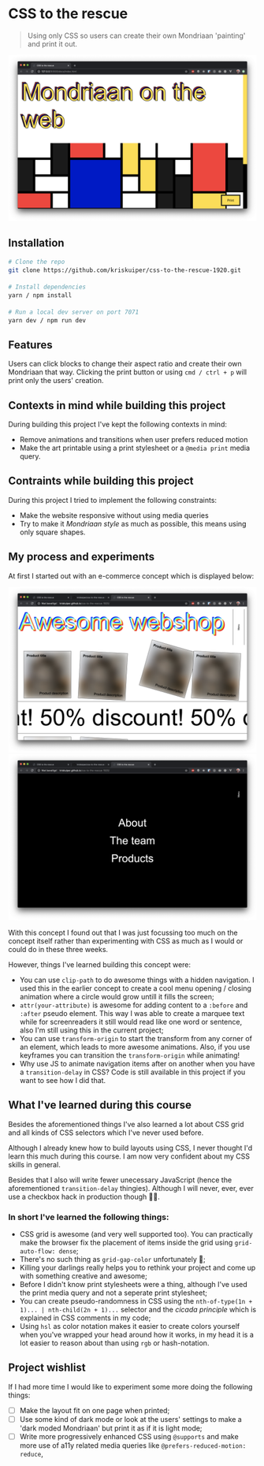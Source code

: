 # CSS to the rescue
> Using only CSS so users can create their own Mondriaan 'painting' and print it out.

![Image](assets/css-to-the-rescue.png)

## Installation
```bash
# Clone the repo
git clone https://github.com/kriskuiper/css-to-the-rescue-1920.git

# Install dependencies
yarn / npm install

# Run a local dev server on port 7071
yarn dev / npm run dev
```

## Features
Users can click blocks to change their aspect ratio and create their own Mondriaan that way. Clicking the print button or using `cmd / ctrl + p` will print only the users' creation.

## Contexts in mind while building this project
During building this project I've kept the following contexts in mind:
- Remove animations and transitions when user prefers reduced motion
- Make the art printable using a print stylesheet or a `@media print` media query.

## Contraints while building this project
During this project I tried to implement the following constraints:
- Make the website responsive without using media queries
- Try to make it *Mondriaan style* as much as possible, this means using only square shapes.

## My process and experiments
At first I started out with an e-commerce concept which is displayed below:

![First concept, menu closed](assets/css-first-design-2.png)
![First concept, menu open](assets/css-first-design.png)

With this concept I found out that I was just focussing too much on the concept itself rather than experimenting with CSS as much as I would or could do in these three weeks.

However, things I've learned building this concept were:
- You can use `clip-path` to do awesome things with a hidden navigation. I used this in the earlier concept to create a cool menu opening / closing animation where a circle would grow untill it fills the screen;
- `attr(your-attribute)` is awesome for adding content to a `:before` and `:after` pseudo element. This way I was able to create a marquee text while for screenreaders it still would read like one word or sentence, also I'm still using this in the current project;
- You can use `transform-origin` to start the transform from any corner of an element, which leads to more awesome animations. Also, if you use keyframes you can transition the `transform-origin` while animating!
- Why use JS to animate navigation items after on another when you have a `transition-delay` in CSS? Code is still available in this project if you want to see how I did that.

## What I've learned during this course
Besides the aforementioned things I've also learned a lot about CSS grid and all kinds of CSS selectors which I've never used before.

Although I already knew how to build layouts using CSS, I never thought I'd learn this much during this course. I am now very confident about my CSS skills in general. 

Besides that I also will write fewer unecessary JavaScript (hence the aforementioned `transition-delay` thingies). Although I will never, ever, ever use a checkbox hack in production though 🤷‍♂.

### In short I've learned the following things:
- CSS grid is awesome (and very well supported too). You can practically make the browser fix the placement of items inside the grid using `grid-auto-flow: dense`;
- There's no such thing as `grid-gap-color` unfortunately 🥺;
- Killing your darlings really helps you to rethink your project and come up with something creative and awesome;
- Before I didn't know print stylesheets were a thing, although I've used the print media query and not a seperate print stylesheet;
- You can create pseudo-randomness in CSS using the `nth-of-type(1n + 1)... | nth-child(2n + 1)...` selector and the *cicada principle* which is explained in CSS comments in my code;
- Using `hsl` as color notation makes it easier to create colors yourself when you've wrapped your head around how it works, in my head it is a lot easier to reason about than using `rgb` or hash-notation.

## Project wishlist
If I had more time I would like to experiment some more doing the following things:

- [ ] Make the layout fit on one page when printed;
- [ ] Use some kind of dark mode or look at the users' settings to make a 'dark moded Mondriaan' but print it as if it is light mode;
- [ ] Write more progressively enhanced CSS using `@supports` and make more use of a11y related media queries like `@prefers-reduced-motion: reduce`,